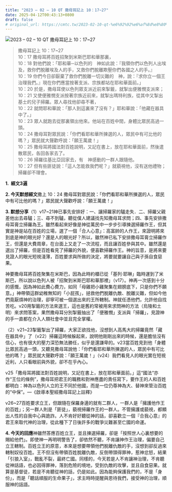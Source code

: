 ```yaml
---
title: "2023 – 02 – 10 QT 撒母耳記上 10：17~27"
date: 2025-04-12T00:43:13+0800
draft: false
# original_url: https://cmtc.tw/2023-02-10-qt-%e6%92%92%e6%af%8d%e8%80%b3%e8%a8%98%e4%b8%8a-10%ef%bc%9a1727
---
```


![2023 – 02 – 10 QT 撒母耳記上 10：17\~27](/images/qt.jpg  "2023 – 02 – 10 QT 撒母耳記上 10：17\~27")

> 撒母耳記上 10：17\~27  
> 10：17 撒母耳將百姓招聚到米斯巴耶和華那裏，  
> 10：18 對他們說：「耶和華─以色列的　神如此說：『我領你們以色列人出埃及，救你們脫離埃及人的手，又救你們脫離欺壓你們各國之人的手。』  
> 10：19 你們今日卻厭棄了救你們脫離一切災難的　神，說：『求你立一個王治理我們。』現在你們應當按著支派、宗族都站在耶和華面前。」  
> 10：20 於是，撒母耳使以色列眾支派近前來掣籤，就掣出便雅憫支派來；  
> 10：21 又使便雅憫支派按著宗族近前來，就掣出瑪特利族，從其中又掣出基士的兒子掃羅。眾人尋找他卻尋不著，  
> 10：22 就問耶和華說：「那人到這裏來了沒有？」耶和華說：「他藏在器具中了。」  
> 10：23 眾人就跑去從那裏領出他來。他站在百姓中間，身體比眾民高過一頭。  
> 10：24 撒母耳對眾民說：「你們看耶和華所揀選的人，眾民中有可比他的嗎？」眾民就大聲歡呼說：「願王萬歲！」  
> 10：25 撒母耳將國法對百姓說明，又記在書上，放在耶和華面前，然後遣散眾民，各回各家去了。  
> 10：26 掃羅往基比亞回家去，有　神感動的一群人跟隨他。  
> 10：27 但有些匪徒說：「這人怎能救我們呢？」就藐視他，沒有送他禮物；掃羅卻不理會。

**1.  經文3遍**

**2. 今天默想經文**撒上 10：24 撒母耳對眾民說：「你們看耶和華所揀選的人，眾民中有可比他的嗎？」眾民就大聲歡呼說：「願王萬歲！」

**3. 默想分享**（1）v17\~21神已事先安排好：一、讓掃羅家的驢走失．二、掃羅父親差他出去尋驢；三、尋不到驢，聽從僕人建議找先知撒母耳求問；四、事先安排撒母耳膏立掃羅為王。雖然看起來好像是神從萬民中一步步引導揀選掃羅作王，但其實是神是站在百姓的立場，選了一個「合人心意」：高富帥的人作王，來證明將來到底是神的眼光好？還是人的眼光好？所以，雖然神已私下安排撒母耳膏立掃羅作王，但還是大費周章，在台面上又走了一次流程，而且讓百姓參與其中。雖然還是選出了掃羅，但是百姓看見了掃羅的外貌，便喜歡掃羅作王。神的旨意，是將來要見證人的眼光短視淺薄，百姓要求與所做的決定，將要就要讓自己與子孫自食惡果。

神要撒母耳將百姓聚集在米斯巴，因為此時約櫃已從「基列·耶琳」臨時運到了米斯巴，所以說以色列人被「招聚到米斯巴耶和華那裡」（v17）。神再一次感到十分的感慨，因為神如此費心費力，如同「母雞把小雞聚集在翅膀底下，只是你們不願意。」神帶領這群幼稚無知的「小屁孩」，拯救他們脫離仇敵、脫離災難，但如今他們竟厭煩神的治理，卻寧可被一個選出來的王所轄制。神就任憑他們，允許他自找苦吃。v20用掣籤的方法來選王，這也是舊約常被用來求問神的方法（烏陵和土明）來求問答案，果然撒母耳分別掣籤抽出了「便雅憫」支派與「掃羅」，見證神的手一直都在介入人類社會中並且完全掌權。

（2）v21\~23掣籤掣出了掃羅，大家正欲找他，沒想到人高馬大的掃羅竟然「藏在器具中」了（v22）掃羅這時候躲起來，說明他剛剛出來的時候，還是膽怯沒有信心，也有很大的壓力深恐無法勝任，似乎是還謙卑的。v23當百姓見到他「身體比眾民高過一頭，又聽見撒母耳說他：「你們看耶和華所揀選的人，眾民中有可比他的嗎？」眾民就大聲歡呼說：「願王萬歲！」（v24）我們看見人的眼光實在短視近利，人只看眼前與外貌，卻不在乎內心。

v25「撒母耳將國法對百姓說明，又記在書上，放在耶和華面前。」這“國法“亦作“王位的條例”，撒母耳把君王的職務和對神應盡的責任寫下，要作王的人和百姓都明白：神為以色列人立的王不同於他國，而是一位仍尊神為大、替神來管治百姓的“中保”。—《啟導本聖經撒母耳記上註釋》

v26\~27百姓要求立王，但跟隨在保羅身邊的就有二群人，一群人是「擁護他作王的百姓」；另一群人則是「匪徒」，藐視掃羅作王的一群人。不管擁護或藐視，都顯出人性的自我中心與詭詐。人不肯好好聽從神的話，卻喜歡立一個『合我心意』的君王來取代神的治理，從此種下了日後許多的戰爭災難甚至亡國的命運。

**4. 今天的回應**神雖然答應百姓立王，並且揀選掃羅，卻是「按照世人心裏想要的賜給他們」。即使神一再明明警告了，卻依然不聽，不肯讓神作王治理，偏要自己立王轄制。百姓立王的原意，本來是想要帶領他們脫離仇敵的手，沒想到卻反過來轄制奴役百姓。王不但沒有帶領百姓脫離仇敵，反倒帶頭得罪神，惹神忿怒，結果「引狼入室」，戰亂不裂，最終亡國。同樣的，今天若是人不肯讓神治理，不肯聽從神話語，也必因得罪神，落到危險的境地，受到仇敵的攻擊，並且自食惡果。就算是基督徒，若是不肯聽從神的話，仍是如此。因為能夠保護我們的，不是「身份」，而是「聽話順服的生命果子」，求主時時提醒與恩待我們，接受神的治理，順服神的話語。